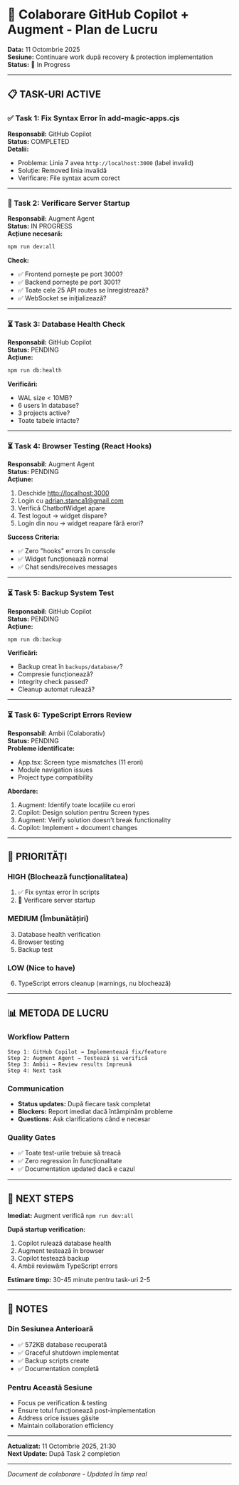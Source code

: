 # 🤝 Colaborare GitHub Copilot + Augment - Plan de Lucru

**Data:** 11 Octombrie 2025  
**Sesiune:** Continuare work după recovery & protection implementation  
**Status:** 🔄 In Progress

---

## 📋 TASK-URI ACTIVE

### ✅ Task 1: Fix Syntax Error în add-magic-apps.cjs

**Responsabil:** GitHub Copilot  
**Status:** COMPLETED  
**Detalii:**

- Problema: Linia 7 avea `http://localhost:3000` (label invalid)
- Soluție: Removed linia invalidă
- Verificare: File syntax acum corect

---

### 🔄 Task 2: Verificare Server Startup

**Responsabil:** Augment Agent  
**Status:** IN PROGRESS  
**Acțiune necesară:**

```bash
npm run dev:all
```

**Check:**

- ✅ Frontend pornește pe port 3000?
- ✅ Backend pornește pe port 3001?
- ✅ Toate cele 25 API routes se înregistrează?
- ✅ WebSocket se inițializează?

---

### ⏳ Task 3: Database Health Check

**Responsabil:** GitHub Copilot  
**Status:** PENDING  
**Acțiune:**

```bash
npm run db:health
```

**Verificări:**

- WAL size < 10MB?
- 6 users în database?
- 3 projects active?
- Toate tabele intacte?

---

### ⏳ Task 4: Browser Testing (React Hooks)

**Responsabil:** Augment Agent  
**Status:** PENDING  
**Acțiune:**

1. Deschide <http://localhost:3000>
2. Login cu <adrian.stanca1@gmail.com>
3. Verifică ChatbotWidget apare
4. Test logout → widget dispare?
5. Login din nou → widget reapare fără erori?

**Success Criteria:**

- ✅ Zero "hooks" errors în console
- ✅ Widget funcționează normal
- ✅ Chat sends/receives messages

---

### ⏳ Task 5: Backup System Test

**Responsabil:** GitHub Copilot  
**Status:** PENDING  
**Acțiune:**

```bash
npm run db:backup
```

**Verificări:**

- Backup creat în `backups/database/`?
- Compresie funcționează?
- Integrity check passed?
- Cleanup automat rulează?

---

### ⏳ Task 6: TypeScript Errors Review

**Responsabil:** Ambii (Colaborativ)  
**Status:** PENDING  
**Probleme identificate:**

- App.tsx: Screen type mismatches (11 erori)
- Module navigation issues
- Project type compatibility

**Abordare:**

1. Augment: Identify toate locațiile cu erori
2. Copilot: Design solution pentru Screen types
3. Augment: Verify solution doesn't break functionality
4. Copilot: Implement + document changes

---

## 🎯 PRIORITĂȚI

### HIGH (Blochează funcționalitatea)

1. ✅ Fix syntax error în scripts
2. 🔄 Verificare server startup

### MEDIUM (Îmbunătățiri)

3. Database health verification
4. Browser testing
5. Backup test

### LOW (Nice to have)

6. TypeScript errors cleanup (warnings, nu blochează)

---

## 📊 METODA DE LUCRU

### Workflow Pattern

```
Step 1: GitHub Copilot → Implementează fix/feature
Step 2: Augment Agent → Testează și verifică
Step 3: Ambii → Review results împreună
Step 4: Next task
```

### Communication

- **Status updates:** După fiecare task completat
- **Blockers:** Report imediat dacă întâmpinăm probleme
- **Questions:** Ask clarifications când e necesar

### Quality Gates

- ✅ Toate test-urile trebuie să treacă
- ✅ Zero regression în funcționalitate
- ✅ Documentation updated dacă e cazul

---

## 🔄 NEXT STEPS

**Imediat:** Augment verifică `npm run dev:all`

**După startup verification:**

1. Copilot rulează database health
2. Augment testează în browser
3. Copilot testează backup
4. Ambii reviewăm TypeScript errors

**Estimare timp:** 30-45 minute pentru task-uri 2-5

---

## 📝 NOTES

### Din Sesiunea Anterioară

- ✅ 572KB database recuperată
- ✅ Graceful shutdown implementat
- ✅ Backup scripts create
- ✅ Documentation completă

### Pentru Această Sesiune

- Focus pe verification & testing
- Ensure totul funcționează post-implementation
- Address orice issues găsite
- Maintain collaboration efficiency

---

**Actualizat:** 11 Octombrie 2025, 21:30  
**Next Update:** După Task 2 completion

---

*Document de colaborare - Updated în timp real*
